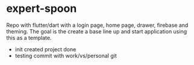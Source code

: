 # expert-spoon
Repo with flutter/dart with a login page, home page, drawer, firebase and theming. The goal is the create a base line up and start application using this as a template.

- init created project done
- testing commit with work/vs/personal git
